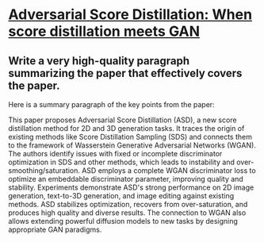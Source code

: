 # [Adversarial Score Distillation: When score distillation meets GAN](https://arxiv.org/abs/2312.00739)

## Write a very high-quality paragraph summarizing the paper that effectively covers the paper.

 Here is a summary paragraph of the key points from the paper:

This paper proposes Adversarial Score Distillation (ASD), a new score distillation method for 2D and 3D generation tasks. It traces the origin of existing methods like Score Distillation Sampling (SDS) and connects them to the framework of Wasserstein Generative Adversarial Networks (WGAN). The authors identify issues with fixed or incomplete discriminator optimization in SDS and other methods, which leads to instability and over-smoothing/saturation. ASD employs a complete WGAN discriminator loss to optimize an embeddable discriminator parameter, improving quality and stability. Experiments demonstrate ASD's strong performance on 2D image generation, text-to-3D generation, and image editing against existing methods. ASD stabilizes optimization, recovers from over-saturation, and produces high quality and diverse results. The connection to WGAN also allows extending powerful diffusion models to new tasks by designing appropriate GAN paradigms.
